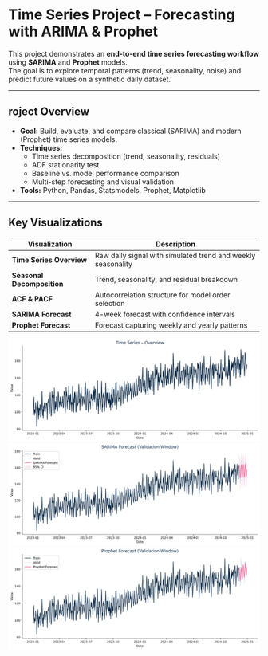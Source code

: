# Time Series Project – Forecasting with ARIMA & Prophet

This project demonstrates an **end-to-end time series forecasting workflow** using **SARIMA** and **Prophet** models.  
The goal is to explore temporal patterns (trend, seasonality, noise) and predict future values on a synthetic daily dataset.

---

## roject Overview
- **Goal:** Build, evaluate, and compare classical (SARIMA) and modern (Prophet) time series models.  
- **Techniques:**  
  - Time series decomposition (trend, seasonality, residuals)  
  - ADF stationarity test  
  - Baseline vs. model performance comparison  
  - Multi-step forecasting and visual validation  
- **Tools:** Python, Pandas, Statsmodels, Prophet, Matplotlib  

---

## Key Visualizations

| Visualization | Description |
|----------------|-------------|
| **Time Series Overview** | Raw daily signal with simulated trend and weekly seasonality |
| **Seasonal Decomposition** | Trend, seasonality, and residual breakdown |
| **ACF & PACF** | Autocorrelation structure for model order selection |
| **SARIMA Forecast** | 4-week forecast with confidence intervals |
| **Prophet Forecast** | Forecast capturing weekly and yearly patterns |

![Time Series Overview](reports/ts_overview.png)
![SARIMA Forecast](reports/sarima_forecast.png)
![Prophet Forecast](reports/prophet_forecast.png)


